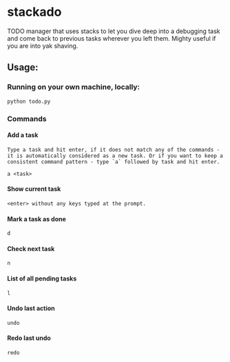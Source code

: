 stackado
========

TODO manager that uses stacks to let you dive deep into a debugging task and
come back to previous tasks wherever you left them. Mighty useful if you are
into yak shaving.

## Usage:

### Running on your own machine, locally:

    python todo.py

### Commands

#### Add a task

    Type a task and hit enter, if it does not match any of the commands - 
    it is automatically considered as a new task. Or if you want to keep a
    consistent command pattern - type `a` followed by task and hit enter.
    
    a <task>

#### Show current task
    <enter> without any keys typed at the prompt.

#### Mark a task as done
    d

#### Check next task
    n

#### List of all pending tasks
    l

#### Undo last action
    undo

#### Redo last undo
    redo

